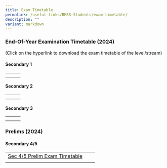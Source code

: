 ```yaml
---
title: Exam Timetable
permalink: /useful-links/BMSS-Students/exam-timetable/
description: ""
variant: markdown
---
```

### End-Of-Year Examination Timetable (2024)

(Click on the hyperlink to download the exam timetable of the level/stream)

#### Secondary 1

|  |  |  |
|---|---|---|
| | | |
|  |  |  |

#### Secondary 2

|  |  |  |
|---|---|---|
|  |  |  |
|  |  |  |

#### Secondary 3

|  |  |  |
|---|---|---|
|  |  |  |
|  |  |  |

### Prelims (2024)
#### Secondary 4/5

|  |  |  |
|---|---|---|
|[Sec 4/5 Prelim Exam Timetable](/files/2024_PRELIM_EXAMINATION_TIMETABLE_Letter_to_Students.pdf) | | |
|  |  |  |
